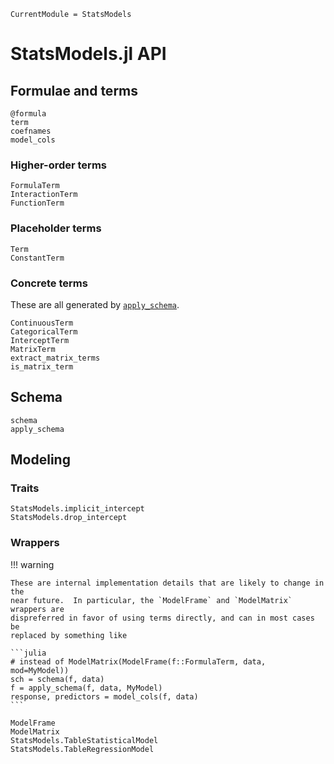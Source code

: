 ```@meta
CurrentModule = StatsModels
```

# StatsModels.jl API

## Formulae and terms

```@docs
@formula
term
coefnames
model_cols
```

### Higher-order terms

```@docs
FormulaTerm
InteractionTerm
FunctionTerm
```

### Placeholder terms

```@docs
Term
ConstantTerm
```

### Concrete terms

These are all generated by [`apply_schema`](@ref).

```@docs
ContinuousTerm
CategoricalTerm
InterceptTerm
MatrixTerm
extract_matrix_terms
is_matrix_term
```

## Schema

```@docs
schema
apply_schema
```

## Modeling

### Traits

```@docs
StatsModels.implicit_intercept
StatsModels.drop_intercept
```

### Wrappers

!!! warning

    These are internal implementation details that are likely to change in the
    near future.  In particular, the `ModelFrame` and `ModelMatrix` wrappers are
    dispreferred in favor of using terms directly, and can in most cases be
    replaced by something like 
    
    ```julia
    # instead of ModelMatrix(ModelFrame(f::FormulaTerm, data, mod=MyModel))
    sch = schema(f, data)
    f = apply_schema(f, data, MyModel)
    response, predictors = model_cols(f, data)
    ```

```@docs
ModelFrame
ModelMatrix
StatsModels.TableStatisticalModel
StatsModels.TableRegressionModel
```
